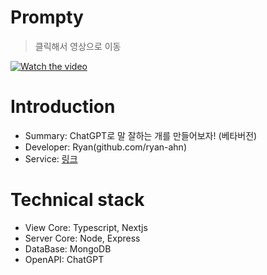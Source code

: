 # Prompty
> 클릭해서 영상으로 이동

[![Watch the video](https://platform-client-release.s3.ap-northeast-2.amazonaws.com/temp/prompt-back.png)](https://www.youtube.com/watch?v=IBnVf-u92A4&t=8s)

# Introduction

- Summary: ChatGPT로 말 잘하는 개를 만들어보자! (베타버전)
- Developer: Ryan(github.com/ryan-ahn)
- Service: [링크](prompty.im)

# Technical stack

- View Core: Typescript, Nextjs
- Server Core: Node, Express
- DataBase: MongoDB
- OpenAPI: ChatGPT

